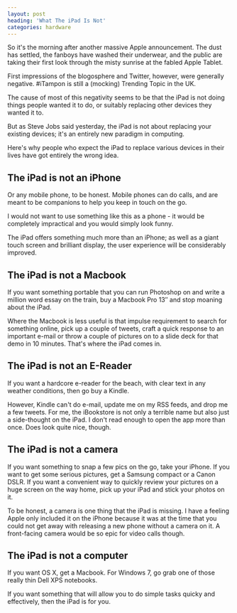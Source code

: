 ```yaml
---
layout: post
heading: 'What The iPad Is Not'
categories: hardware
---
```


So it's the morning after another massive Apple announcement. The dust has settled, the fanboys have washed their underwear, and the public are taking their first look through the misty sunrise at the fabled Apple Tablet.

<!-- Replace missing image from http://media.chris-alexander.co.uk/wp-content/uploads/2010/01/ipad-247x300.jpg -->

First impressions of the blogosphere and Twitter, however, were generally negative. #iTampon is still a (mocking) Trending Topic in the UK.

The cause of most of this negativity seems to be that the iPad is not doing things people wanted it to do, or suitably replacing other devices they wanted it to.

But as Steve Jobs said yesterday, the iPad is not about replacing your existing devices; it's an entirely new paradigm in computing.

Here's why people who expect the iPad to replace various devices in their lives have got entirely the wrong idea.

## The iPad is not an iPhone

Or any mobile phone, to be honest. Mobile phones can do calls, and are meant to be companions to help you keep in touch on the go.

I would not want to use something like this as a phone - it would be completely impractical and you would simply look funny.

The iPad offers something much more than an iPhone; as well as a giant touch screen and brilliant display, the user experience will be considerably improved.

## The iPad is not a Macbook

If you want something portable that you can run Photoshop on and write a million word essay on the train, buy a Macbook Pro 13″ and stop moaning about the iPad.

Where the Macbook is less useful is that impulse requirement to search for something online, pick up a couple of tweets, craft a quick response to an important e-mail or throw a couple of pictures on to a slide deck for that demo in 10 minutes. That's where the iPad comes in.

## The iPad is not an E-Reader

If you want a hardcore e-reader for the beach, with clear text in any weather conditions, then go buy a Kindle.

However, Kindle can't do e-mail, update me on my RSS feeds, and drop me a few tweets. For me, the iBookstore is not only a terrible name but also just a side-thought on the iPad. I don't read enough to open the app more than once. Does look quite nice, though.

## The iPad is not a camera

If you want something to snap a few pics on the go, take your iPhone. If you want to get some serious pictures, get a Samsung compact or a Canon DSLR. If you want a convenient way to quickly review your pictures on a huge screen on the way home, pick up your iPad and stick your photos on it.

To be honest, a camera is one thing that the iPad is missing. I have a feeling Apple only included it on the iPhone because it was at the time that you could not get away with releasing a new phone without a camera on it. A front-facing camera would be so epic for video calls though.

## The iPad is not a computer

If you want OS X, get a Macbook. For Windows 7, go grab one of those really thin Dell XPS notebooks.

If you want something that will allow you to do simple tasks quicky and effectively, then the iPad is for you. 
